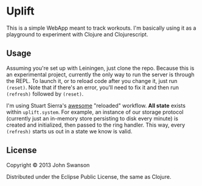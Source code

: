 # Uplift

This is a simple WebApp meant to track workouts. I'm basically using it as a
playground to experiment with Clojure and Clojurescript.

## Usage

Assuming you're set up with Leiningen, just clone the repo. Because this
is an experimental project, currently the only way to run the server is through
the REPL. To launch it, or to reload code after you change it, just run
`(reset)`. Note that if there's an error, you'll need to fix it and then run
`(refresh)` followed by `(reset)`.

I'm using Stuart Sierra's
[awesome](http://thinkrelevance.com/blog/2013/06/04/clojure-workflow-reloaded)
"reloaded" workflow. **All state** exists within `uplift.system`. For example,
an instance of our storage protocol (currently just an in-memory store
persisting to disk every minute) is created and initialized, then passed to
the ring handler. This way, every `(refresh)` starts us out in a state we know
is valid.

## License

Copyright © 2013 John Swanson

Distributed under the Eclipse Public License, the same as Clojure.
